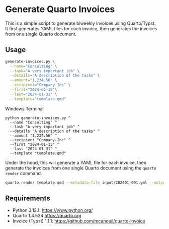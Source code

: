 # Generate Quarto Invoices

This is a simple script to generate biweekly invoices using Quarto/Typst.  
It first generates YAML files for each invoice, then generates the invoices from one single Quarto document.

## Usage

```bash
generate-invoices.py \
  --name="Consulting" \
  --task="A very important job" \
  --details="A description of the tasks" \
  --amount="1,234.56" \
  --recipient="Company-Inc" \
  --first="2024-01-15"\
  --last="2024-01-31" \
  --template="template.qmd"
```

Windows Terminal
```
python generate-invoices.py ^
  --name "Consulting" ^
  --task "A very important job" ^
  --details "A description of the tasks" ^
  --amount "1,234.56" ^
  --recipient "Company-Inc" ^
  --first "2024-01-15" ^
  --last "2024-01-31" ^
  --template "template.qmd"
```

Under the hood, this will generate a YAML file for each invoice, then generate the invoices from one single Quarto document using the `quarto render` command.

```bash
quarto render template.qmd --metadata-file input/202401-001.yml --output output/INVOICE-N202401-001-Company-Inc.pdf
```

## Requirements

- Python 3.12.1: <https://www.python.org/>
- Quarto 1.4.534 <https://quarto.org>
- Invoice (Typst) 1.1.1: <https://github.com/mcanouil/quarto-invoice>
